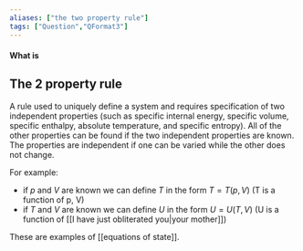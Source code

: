 ```yaml
---
aliases: ["the two property rule"]
tags: ["Question","QFormat3"]
---
```


#### What is
## The 2 property rule
A rule used to uniquely define a system and requires specification of two independent properties (such as specific internal energy, specific volume, specific enthalpy, absolute temperature, and specific entropy).
All of the other properties can be found if the two independent properties are known. The properties are independent if one can be varied while the other does not change.

For example:
- if $p$ and $V$ are known we can define $T$ in the form $T=T(p,V)$ (T is a function of p, V)
- if $T$ and $V$ are known we can define $U$ in the form $U=U(T,V)$ (U is a function of [[I have just obliterated you|your mother]])

These are examples of [[equations of state]].
